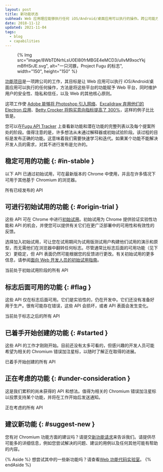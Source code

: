 ```yaml
---
layout: post
title: 新功能状态
subhead: Web 应用理应能够执行任何 iOS/Android/桌面应用可以执行的操作。跨公司能力项目的成员希望让您能够在开放的 Web 上构建和交付以前从未实现过的应用。
date: 2018-11-12
updated: 2021-11-04
tags:
  - blog
  - capabilities
---
```


<figure data-float="right"> {% Img src="image/8WbTDNrhLsU0El80frMBGE4eMCD3/uIIvM9xocYkjmBfHSrJE.svg", alt="一只河豚，Project Fugu 的标志", width="150", height="150" %}</figure>

[功能项目](https://developers.google.com/web/updates/capabilities)是一项跨公司的工作，其目标是让 Web 应用可以执行 iOS/Android/桌面应用可以执行的任何操作，方法是将这些平台的功能赋予 Web 平台，同时维护用户的安全性、隐私和信任，以及 Web 的其他核心原则。

这项工作使 [Adobe 能够将 Photoshop 引入网络](/ps-on-the-web/)、[Excalidraw 弃用他们的 Electron 应用](/deprecating-excalidraw-electron/)、[Betty Crocker 将购买意向指标提高了 300%](/betty-crocker/)，这样的例子比比皆是。

您可以在[Fugu API Tracker](https://goo.gle/fugu-api-tracker) 上查看新功能和潜在功能的完整列表以及每个提案所处的阶段。值得注意的是，许多想法从未通过解释器或初始试验阶段。该过程的目标是发布正确的功能。这意味着我们需要快速学习和迭代。如果某个功能不能解决开发人员的需求，对其不进行发布是允许的。

## 稳定可用的功能 {: #in-stable }

以下 API 已通过初始试用，可在最新版本的 Chrome 中使用，并且在许多情况下可用于其他基于 Chromium 的浏览器。

<a style="text-decoration: none;" class="w-button w-button--primary" href="https://fugu-tracker.web.app/#shipped">所有已经发布的 API</a>

## 可进行初始试用的功能 {: #origin-trial }

这些 API 可在 Chrome 中进行[初始试用](https://developers.chrome.com/origintrials/#/trials/active)。初始试用为 Chrome 提供验证实验性功能和 API 的机会，并使您可以提供有关它们在更广泛部署中的可用性和有效性的反馈。

选择加入初始试用，可让您在试用期间为试用版测试用户构建他们试用的演示和原型，而无需他们在浏览器中翻转任何标志。尽管通常比标志后面的可用功能（见下文）更稳定，但 API 表面仍然可能根据您的反馈进行更改。有关初始试用的更多信息，请参阅[面向 Web 开发人员的初始试用指南](https://github.com/GoogleChrome/OriginTrials/blob/gh-pages/developer-guide.md)。

<a style="text-decoration: none;" class="w-button w-button--primary" href="https://fugu-tracker.web.app/#origin-trial">当前处于初始试用阶段的所有 API</a>

## 标志后面可用的功能 {: #flag }

这些 API 仅在标志后面可用。它们是实验性的，仍在开发中。它们还没有准备好用于生产。很有可能存在错误，这些 API 会损坏，或者 API 表面会发生变化。

<a style="text-decoration: none;" class="w-button w-button--primary" href="https://fugu-tracker.web.app/#developer-trial">当前处于标志之后的所有 API </a>

## 已着手开始创建的功能 {: #started }

这些 API 的工作才刚刚开始。目前还没有太多可看的，但感兴趣的开发人员可能希望为相关的 Chromium 错误加注星标，以随时了解正在取得的进展。

<a style="text-decoration: none;" class="w-button w-button--primary" href="https://fugu-tracker.web.app/#started">已着手开始创建的所有 API</a>

## 正在考虑的功能 {: #under-consideration }

这是我们累积的尚未获得的 API 和想法。值得为相关的 Chromium 错误加注星标以投票支持某个功能，并将在工作开始后发送通知。

<a style="text-decoration: none;" class="w-button w-button--primary" href="https://fugu-tracker.web.app/#under-consideration">正在考虑的所有 API</a>

## 建议新功能 {: #suggest-new }

您有对 Chromium 功能方面的建议吗？请提交[新功能请求](https://goo.gl/qWhHXU)来告诉我们。请提供尽可能多的详细信息，例如您尝试解决的问题、建议的用例以及任何其他可能有帮助的内容。

{% Aside %} 想尝试其中的一些新功能吗？请查看[Web 功能代码实验室](https://developers.google.com/codelabs/project-fugu#0)。 {% endAside %}
